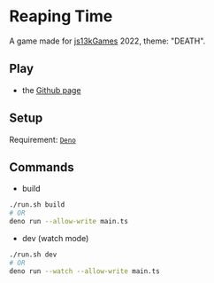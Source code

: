 # Reaping Time

A game made for [js13kGames](https://js13kgames.com/) 2022, theme: "DEATH".

## Play

- the [Github page](https://hatscat.github.io/reaping-time/)

## Setup

Requirement: [`Deno`](https://deno.land/manual/getting_started/installation)

## Commands

- build

```sh
./run.sh build
# OR
deno run --allow-write main.ts
```

- dev (watch mode)

```sh
./run.sh dev
# OR
deno run --watch --allow-write main.ts
```
